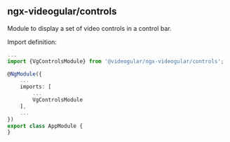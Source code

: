 ## ngx-videogular/controls

Module to display a set of video controls in a control bar.

Import definition:

```typescript
...
import {VgControlsModule} from '@videogular/ngx-videogular/controls';

@NgModule({
    ...
    imports: [
        ...
        VgControlsModule
    ],
    ...
})
export class AppModule {
}
```
